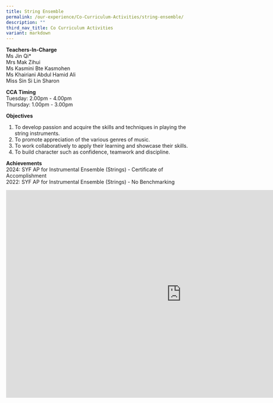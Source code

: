 ```yaml
---
title: String Ensemble
permalink: /our-experience/Co-Curriculum-Activities/string-ensemble/
description: ""
third_nav_title: Co Curriculum Activities
variant: markdown
---
```

**Teachers-In-Charge**  <br>
Ms Jin Qi*<br>
Mrs Mak Zihui<br>
Ms Kasmini Bte Kasmohen<br>
Ms Khairiani Abdul Hamid Ali<br>
Miss Sin Si Lin Sharon


**CCA Timing**  
Tuesday: 2.00pm - 4.00pm<br>
Thursday: 1.00pm - 3.00pm
  
**Objectives**  

1. To develop passion and acquire the skills and techniques in playing the string instruments.
2. To promote appreciation of the various genres of music.
3. To work collaboratively to apply their learning and showcase their skills.
4. To build character such as confidence, teamwork and discipline.

  
**Achievements**  
2024: SYF AP for Instrumental Ensemble (Strings) - Certificate of Accomplishment<br>
2022: SYF AP for Instrumental Ensemble (Strings) - No Benchmarking
  

<iframe allowfullscreen="true" height="569" width="960" frameborder="0" src="https://docs.google.com/presentation/d/e/2PACX-1vRJkL5ZQw1kkrZc1kjWcLLeLIP-uFg4xZV8-FkImlbmXCyoKQQ79kNRJBE5XVE2YMgBDHEe6fLMCtNT/embed?start=true&amp;loop=true&amp;delayms=5000"></iframe>